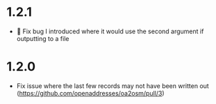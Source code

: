 # 1.2.1

- :bug: Fix bug I introduced where it would use the second argument if outputting to a file

# 1.2.0

- Fix issue where the last few records may not have been written out (https://github.com/openaddresses/oa2osm/pull/3)
